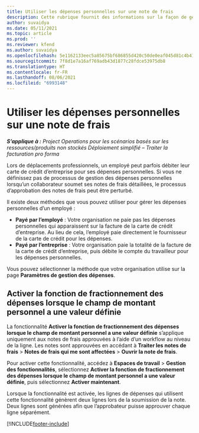 ```yaml
---
title: Utiliser les dépenses personnelles sur une note de frais
description: Cette rubrique fournit des informations sur la façon de gérer les dépenses personnelles engagées par les employés lors de leurs déplacements professionnels.
author: suvaidya
ms.date: 05/11/2021
ms.topic: article
ms.prod: ''
ms.reviewer: kfend
ms.author: suvaidya
ms.openlocfilehash: 5e1162133eec5a85675bf686855d420c50de0eaf045d81c4b417b6fe66ee19fe
ms.sourcegitcommit: 7f8d1e7a16af769adb43d1877c28fdce53975db8
ms.translationtype: HT
ms.contentlocale: fr-FR
ms.lasthandoff: 08/06/2021
ms.locfileid: "6993148"
---
```

# <a name="work-with-personal-expenses-on-an-expense-report"></a>Utiliser les dépenses personnelles sur une note de frais

_**S’applique à :** Project Operations pour les scénarios basés sur les ressources/produits non stockés Déploiement simplifié – Traiter la facturation pro forma_

Lors de déplacements professionnels, un employé peut parfois débiter leur carte de crédit d’entreprise pour ses dépenses personnelles. Si vous ne définissez pas de processus de gestion des dépenses personnelles lorsqu’un collaborateur soumet ses notes de frais détaillées, le processus d’approbation des notes de frais peut être perturbé.

Il existe deux méthodes que vous pouvez utiliser pour gérer les dépenses personnelles d’un employé :

  - **Payé par l’employé** : Votre organisation ne paie pas les dépenses personnelles qui apparaissent sur la facture de la carte de crédit d’entreprise. Au lieu de cela, l’employé paie directement le fournisseur de la carte de crédit pour les dépenses. 
  - **Payé par l’entreprise** : Votre organisation paie la totalité de la facture de la carte de crédit d’entreprise, puis débite le compte du travailleur pour les dépenses personnelles.

Vous pouvez sélectionner la méthode que votre organisation utilise sur la page **Paramètres de gestion des dépenses**.


## <a name="enable-split-expense-function-when-personal-amount-field-has-value-defined"></a>Activer la fonction de fractionnement des dépenses lorsque le champ de montant personnel a une valeur définie

La fonctionnalité **Activer la fonction de fractionnement des dépenses lorsque le champ de montant personnel a une valeur définie** s’applique uniquement aux notes de frais approuvées à l’aide d’un workflow au niveau de la ligne. Les notes sont approuvées en accédant à **Traiter les notes de frais** > **Notes de frais qui me sont affectées** > **Ouvrir la note de frais**. 

Pour activer cette fonctionnalité, accédez à **Espaces de travail** > **Gestion des fonctionnalités**, sélectionnez **Activer la fonction de fractionnement des dépenses lorsque le champ de montant personnel a une valeur définie**, puis sélectionnez **Activer maintenant**. 

Lorsque la fonctionnalité est activée, les lignes de dépenses qui utilisent cette fonctionnalité génèrent deux lignes lors de la soumission de la note. Deux lignes sont générées afin que l’approbateur puisse approuver chaque ligne séparément.


[!INCLUDE[footer-include](../includes/footer-banner.md)]
